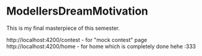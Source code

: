 # ModellersDreamMotivation
This is my final masterpiece of this semester.


http://localhost:4200/contest - for "mock contest" page
http://localhost:4200/home - for home which is completely done hehe :333
